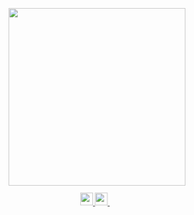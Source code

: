 <!--
<h1 align='center'>
Hi there 👋 I'm Rawan ⚡
</h1>
-->
<p align='center'>
  <a href="#"><img src="https://github-readme-stats.vercel.app/api?username=rawan-abdo&show_icons=true&count_private=true&theme=light" width="350"></a>
</p>

<p align='center'>

  <a onclick="window.open(this.href,'_blank');return false;" href = "https://www.linkedin.com/in/rawan-abdo/">
    <img src="https://img.shields.io/badge/linkedin-%230077B5.svg?&style=for-the-badge&logo=linkedin&logoColor=white" height = "25"/>
  </a>
 
  
  <!--&nbsp;&nbsp;-->
  <a href="mailto:rawanzabdo@gmail.com" target="blank">
    <img src="https://img.shields.io/badge/Gmail-D14836?style=for-the-badge&logo=gmail&logoColor=white" height= "25"/>        
  </a>&nbsp;&nbsp;
  
</p>



<!--
**rawan-abdo/rawan-abdo** is a ✨ _special_ ✨ repository because its `README.md` (this file) appears on your GitHub profile.

Here are some ideas to get you started:

- 🔭 I’m currently working on ...
- 🌱 I’m currently learning ...
- 👯 I’m looking to collaborate on ...
- 🤔 I’m looking for help with ...
- 💬 Ask me about ...
- 📫 How to reach me: ...
- 😄 Pronouns: ...
- ⚡ Fun fact: ...
-->
